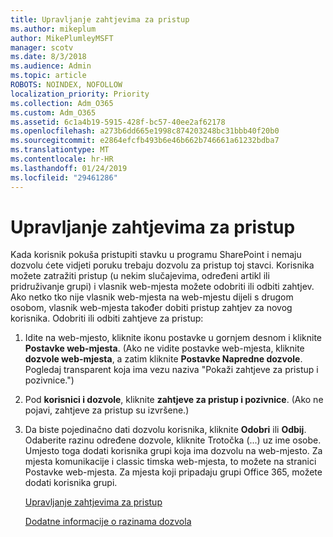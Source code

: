 ```yaml
---
title: Upravljanje zahtjevima za pristup
ms.author: mikeplum
author: MikePlumleyMSFT
manager: scotv
ms.date: 8/3/2018
ms.audience: Admin
ms.topic: article
ROBOTS: NOINDEX, NOFOLLOW
localization_priority: Priority
ms.collection: Adm_O365
ms.custom: Adm_O365
ms.assetid: 6c1a4b19-5915-428f-bc57-40ee2af62178
ms.openlocfilehash: a273b6dd665e1998c874203248bc31bbb40f20b0
ms.sourcegitcommit: e2864efcfb493b6e46b662b746661a61232bdba7
ms.translationtype: MT
ms.contentlocale: hr-HR
ms.lasthandoff: 01/24/2019
ms.locfileid: "29461286"
---
```

# <a name="manage-access-requests"></a>Upravljanje zahtjevima za pristup

Kada korisnik pokuša pristupiti stavku u programu SharePoint i nemaju dozvolu ćete vidjeti poruku trebaju dozvolu za pristup toj stavci. Korisnika možete zatražiti pristup (u nekim slučajevima, određeni artikl ili pridruživanje grupi) i vlasnik web-mjesta možete odobriti ili odbiti zahtjev. Ako netko tko nije vlasnik web-mjesta na web-mjestu dijeli s drugom osobom, vlasnik web-mjesta također dobiti pristup zahtjev za novog korisnika. Odobriti ili odbiti zahtjeve za pristup:
  
1. Idite na web-mjesto, kliknite ikonu postavke u gornjem desnom i kliknite **Postavke web-mjesta**. (Ako ne vidite postavke web-mjesta, kliknite **dozvole web-mjesta**, a zatim kliknite **Postavke Napredne dozvole**. Pogledaj transparent koja ima vezu naziva "Pokaži zahtjeve za pristup i pozivnice.")
    
2. Pod **korisnici i dozvole**, kliknite **zahtjeve za pristup i pozivnice**. (Ako ne pojavi, zahtjeve za pristup su izvršene.)
    
3. Da biste pojedinačno dati dozvolu korisnika, kliknite **Odobri** ili **Odbij**. Odaberite razinu određene dozvole, kliknite Trotočka (...) uz ime osobe. Umjesto toga dodati korisnika grupi koja ima dozvolu na web-mjesto. Za mjesta komunikacije i classic timska web-mjesta, to možete na stranici Postavke web-mjesta. Za mjesta koji pripadaju grupi Office 365, možete dodati korisnika grupi.
    
    [Upravljanje zahtjevima za pristup](https://go.microsoft.com/fwlink/?linkid=2008747)
    
    [Dodatne informacije o razinama dozvola](https://go.microsoft.com/fwlink/?linkid=867071)
    

